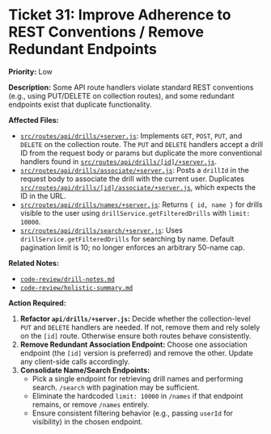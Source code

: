 # Ticket 31: Improve Adherence to REST Conventions / Remove Redundant Endpoints

**Priority:** Low

**Description:** Some API route handlers violate standard REST conventions (e.g., using PUT/DELETE on collection routes), and some redundant endpoints exist that duplicate functionality.

**Affected Files:**

- [`src/routes/api/drills/+server.js`](src/routes/api/drills/+server.js): Implements `GET`, `POST`, `PUT`, and `DELETE` on the collection route. The `PUT` and `DELETE` handlers accept a drill ID from the request body or params but duplicate the more conventional handlers found in [`src/routes/api/drills/[id]/+server.js`](src/routes/api/drills/[id]/+server.js).
- [`src/routes/api/drills/associate/+server.js`](src/routes/api/drills/associate/+server.js): Posts a `drillId` in the request body to associate the drill with the current user. Duplicates [`src/routes/api/drills/[id]/associate/+server.js`](src/routes/api/drills/[id]/associate/+server.js), which expects the ID in the URL.
- [`src/routes/api/drills/names/+server.js`](src/routes/api/drills/names/+server.js): Returns `{ id, name }` for drills visible to the user using `drillService.getFilteredDrills` with `limit: 10000`.
- [`src/routes/api/drills/search/+server.js`](src/routes/api/drills/search/+server.js): Uses `drillService.getFilteredDrills` for searching by name. Default pagination limit is 10; no longer enforces an arbitrary 50-name cap.

**Related Notes:**

- [`code-review/drill-notes.md`](code-review/drill-notes.md)
- [`code-review/holistic-summary.md`](code-review/holistic-summary.md)

**Action Required:**

1.  **Refactor `api/drills/+server.js`:** Decide whether the collection-level `PUT` and `DELETE` handlers are needed. If not, remove them and rely solely on the `[id]` route. Otherwise ensure both routes behave consistently.
2.  **Remove Redundant Association Endpoint:** Choose one association endpoint (the `[id]` version is preferred) and remove the other. Update any client-side calls accordingly.
3.  **Consolidate Name/Search Endpoints:**
    - Pick a single endpoint for retrieving drill names and performing search. `/search` with pagination may be sufficient.
    - Eliminate the hardcoded `limit: 10000` in `/names` if that endpoint remains, or remove `/names` entirely.
    - Ensure consistent filtering behavior (e.g., passing `userId` for visibility) in the chosen endpoint.
